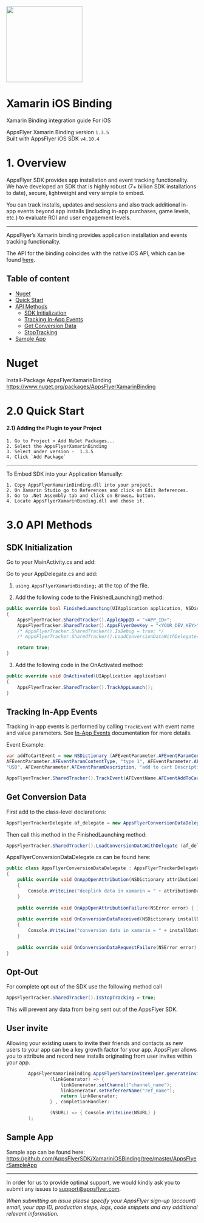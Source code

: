 
<img src="https://www.appsflyer.com/wp-content/uploads/2016/11/logo-1.svg"  width="200">

# Xamarin iOS Binding

Xamarin Binding integration guide For iOS 

AppsFlyer Xamarin Binding version `1.3.5` <br>
Built with AppsFlyer iOS SDK `v4.10.4`
    
    
    
# 1. Overview
    
AppsFlyer SDK provides app installation and event tracking functionality. We have developed an SDK that is highly robust (7+ billion SDK installations to date), secure, lightweight and very simple to embed.
    
    
    
You can track installs, updates and sessions and also track additional in-app events beyond app installs (including in-app purchases, game levels, etc.) to evaluate ROI and user engagement levels.
    
---
AppsFlyer’s Xamarin binding provides application installation and events tracking functionality.
    
The API for the binding coincides with the native iOS API, which can be found [here](https://support.appsflyer.com/hc/en-us/articles/207032066-AppsFlyer-SDK-Integration-iOS).

    

## Table of content

- [Nuget](#nuget_install)
- [Quick Start](#quickStart)
- [API Methods](#api-methods)
    -  [SDK Initialization](#sdk_init)
    -  [Tracking In-App Events](#adding_events)
    -  [Get Conversion Data](#conversion_data)
    -  [StopTracking](#StopTracking)
- [Sample App](#sample_app)


### <a id="nuget_install">


# Nuget
Install-Package AppsFlyerXamarinBinding <br>
https://www.nuget.org/packages/AppsFlyerXamarinBinding


### <a id="quickStart">



# 2.0 Quick Start



#### 2.1) Adding the Plugin to your Project

    1. Go to Project > Add NuGet Packages...
    2. Select the AppsFlyerXamarinBinding
    3. Select under version -  1.3.5
    4. Click `Add Package`



--------

To Embed SDK into your Application Manually:

    1. Copy AppsFlyerXamarinBinding.dll into your project.
    2. On Xamarin Studio go to References and click on Edit References.
    3. Go to .Net Assembly tab and click on Browse… button.
    4. Locate AppsFlyerXamarinBinding.dll and chose it.

### <a id="api-methods">



# 3.0 API Methods



### <a id="sdk_init">


##  SDK Initialization



Go to your MainActivity.cs and add:

Go to your AppDelegate.cs and add:

1) `using AppsFlyerXamarinBinding;` at the top of the file.


2) Add the following code to the FinishedLaunching() method:

```c#
public override bool FinishedLaunching(UIApplication application, NSDictionary launchOptions)
{           
    AppsFlyerTracker.SharedTracker().AppleAppID = "<APP_ID>";
    AppsFlyerTracker.SharedTracker().AppsFlyerDevKey = "<YOUR_DEV_KEY>";
    /* AppsFlyerTracker.SharedTracker().IsDebug = true; */
    /* AppsFlyerTracker.SharedTracker().LoadConversionDataWithDelegate(af_delegate); */

    return true;
}
```

3) Add the following code in the OnActivated method:
```c#
public override void OnActivated(UIApplication application)
{
    AppsFlyerTracker.SharedTracker().TrackAppLaunch();
}
```



### <a id="adding_events">

## Tracking In-App Events

Tracking in-app events is performed by calling `TrackEvent` with event name and value parameters. See [In-App Events](https://support.appsflyer.com/hc/en-us/articles/115005544169-AppsFlyer-Rich-In-App-Events-Android-and-iOS) documentation for more details.

Event Example:
```c#
var addToCartEvent = new NSDictionary (AFEventParameter.AFEventParamContentId, "id 123",
AFEventParameter.AFEventParamContentType, "type 1", AFEventParameter.AFEventParamCurrency,
"USD", AFEventParameter.AFEventParamDescription, "add to cart Description");

AppsFlyerTracker.SharedTracker().TrackEvent(AFEventName.AFEventAddToCart, addToCartEvent);
```

### <a id="conversion_data">

##  Get Conversion Data


First add to the class-level declarations:
```c#
AppsFlyerTrackerDelegate af_delegate = new AppsFlyerConversionDataDelegate();
```

Then call this method in the FinishedLaunching method:
```c#
AppsFlyerTracker.SharedTracker().LoadConversionDataWithDelegate (af_delegate);
```

AppsFlyerConversionDataDelegate.cs can be found here:

```c#
public class AppsFlyerConversionDataDelegate : AppsFlyerTrackerDelegate
{
    public override void OnAppOpenAttribution(NSDictionary attributionData)
    {
        Console.WriteLine("deeplink data in xamarin = " + attributionData.Description);
    }
    
    public override void OnAppOpenAttributionFailure(NSError error) { }
    
    public override void OnConversionDataReceived(NSDictionary installData)
    {
        Console.WriteLine("conversion data in xamarin = " + installData.Description);
    }
    
    public override void OnConversionDataRequestFailure(NSError error) { }
}
```

### <a id="StopTracking">
##  Opt-Out
For complete opt out of the SDK use the following method call 
```c#
AppsFlyerTracker.SharedTracker().IsStopTracking = true;
```
This will prevent any data from being sent out of the AppsFlyer SDK.

### <a id="UserInvite">
##  User invite
Allowing your existing users to invite their friends and contacts as new users to your app can be a key growth factor for your app. AppsFlyer allows you to attribute and record new installs originating from user invites within your app.
```c#
        AppsFlyerXamarinBinding.AppsFlyerShareInviteHelper.generateInviteUrlWithLinkGenerator(
                (linkGenerator) => {
                    linkGenerator.setChannel("channel_name");
                    linkGenerator.setReferrerName("ref_name");
                    return linkGenerator;
                } , completionHandler:

                (NSURL) => { Console.WriteLine(NSURL) }
        );
```

### <a id="sample_app">
## Sample App 
Sample app can be found here:
https://github.com/AppsFlyerSDK/XamariniOSBinding/tree/master/AppsFlyerSampleApp


---

In order for us to provide optimal support, we would kindly ask you to submit any issues to support@appsflyer.com.



*_When submitting an issue please specify your AppsFlyer sign-up (account) email, your app ID, production steps, logs, code snippets and any additional relevant information._*




